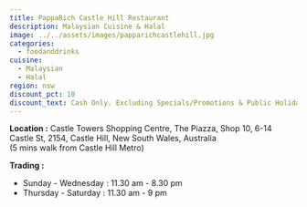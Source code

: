 ```yaml
---
title: PappaRich Castle Hill Restaurant
description: Malaysian Cuisine & Halal
image: ../../assets/images/papparichcastlehill.jpg
categories:
  - foodanddrinks
cuisine:
  - Malaysian
  - Halal
region: nsw
discount_pct: 10
discount_text: Cash Only. Excluding Specials/Promotions & Public Holidays
---
```


**Location :** Castle Towers Shopping Centre, The Piazza, Shop 10, 6-14 Castle St, 2154, Castle Hill, New South Wales, Australia\
(5 mins walk from Castle Hill Metro)

**Trading :**

- Sunday - Wednesday : 11.30 am - 8.30 pm
- Thursday - Saturday : 11.30 am - 9 pm
